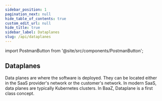 ```yaml
---
sidebar_position: 1
pagination_next: null
hide_table_of_contents: true
custom_edit_url: null
hide_title: true
sidebar_label: Dataplanes
slug: /api/dataplanes
---
```

import PostmanButton from '@site/src/components/PostmanButton';

## Dataplanes

Data planes are where the software is deployed. They can be located either in the SaaS provider's network or the customer's network. In modern SaaS, data planes are typically Kubernetes clusters. In BaaZ, Dataplane is a first class concept.

<PostmanButton postmanUrl="https://god.gw.postman.com/run-collection/37749754-f3a3773d-2885-4fd2-bfce-b90cac6dde88?action=collection%2Ffork&source=rip_markdown&collection-url=entityId%3D37749754-f3a3773d-2885-4fd2-bfce-b90cac6dde88%26entityType%3Dcollection%26workspaceId%3Df3e23974-3a4e-4469-9c82-e695b8701d40" align="left"/>


